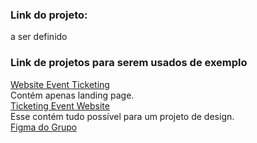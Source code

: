 ### Link do projeto:
a ser definido
### Link de projetos para serem usados de exemplo
[Website Event Ticketing](https://www.figma.com/file/wmTOmm5C5Gc4XFKXZzTs8V/Website-Event-Ticketing-(Community)?type=design&node-id=0-1&mode=design&t=n5ijyDTxetdZRCAb-0) 
</br>Contém apenas landing page.
</br> [Ticketing Event Website](https://www.figma.com/file/GE4r70Z77WloqmlF8NCS7z/Karcis.com-%7C-Ticketing-Event-Website-UI-Design-(Community))
</br>Esse contém tudo possível para um projeto de design.
</br>[Figma do Grupo](https://www.figma.com/file/DI8ABE7CcnIgBvFISJd6i5/P%C3%A1gina-Inicial?type=design&node-id=0%3A1&mode=design&t=KiYEGf5TzHyVZkPH-1)
